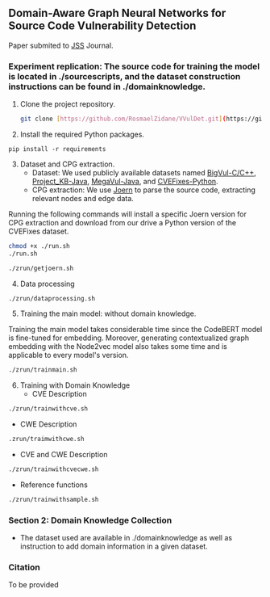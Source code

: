 ## Domain-Aware Graph Neural Networks for Source Code Vulnerability Detection
Paper submited to [JSS](https://www.sciencedirect.com/journal/journal-of-systems-and-software) Journal.

### Experiment replication: The source code for training the model is located in ./sourcescripts, and the dataset construction instructions can be found in ./domainknowledge.

1. Clone the project repository.
   ```bash
   git clone [https://github.com/RosmaelZidane/VVulDet.git](https://github.com/RosmaelZidane/VVulDet.git)
   ```
2.  Install the required Python packages.
   ``` ash
pip install -r requirements
```
3. Dataset and CPG extraction.
   - Dataset: We used publicly available datasets named [BigVul-C/C++](https://drive.google.com/file/d/1-0VhnHBp9IGh90s2wCNjeCMuy70HPl8X/view), [Project_KB-Java](https://github.com/SAP/project-kb.git), [MegaVul-Java](https://github.com/Icyrockton/MegaVul), and [CVEFixes-Python](https://github.com/secureIT-project/CVEfixes).
   - CPG extraction: We use [Joern](https://joern.io/) to parse the source code, extracting relevant nodes and edge data.

Running the following commands will install a specific Joern version for CPG extraction and download from our drive a Python version of the CVEFixes dataset.
```bash
chmod +x ./run.sh
./run.sh
```
```bash
./zrun/getjoern.sh
```
4. Data processing
```bash
./zrun/dataprocessing.sh
```
5. Training the main model: without domain knowledge.

Training the main model takes considerable time since the CodeBERT model is fine-tuned for embedding. Moreover, generating contextualized graph embedding with the Node2vec model also takes some time and is applicable to every model's version.
```bash
./zrun/trainmain.sh
```
6. Training with Domain Knowledge
   - CVE Description
```bash
./zrun/trainwithcve.sh
```
   - CWE Description
```bash
.zrun/traimwithcwe.sh
```
   - CVE and CWE Description
```bash
./zrun/trainwithcvecwe.sh
```
   - Reference functions
```bash
./zrun/trainwithsample.sh
```

### Section 2: Domain Knowledge Collection

- The dataset used are available in ./domainknowledge as well as instruction to add domain information in a given dataset.


### Citation

To be provided





